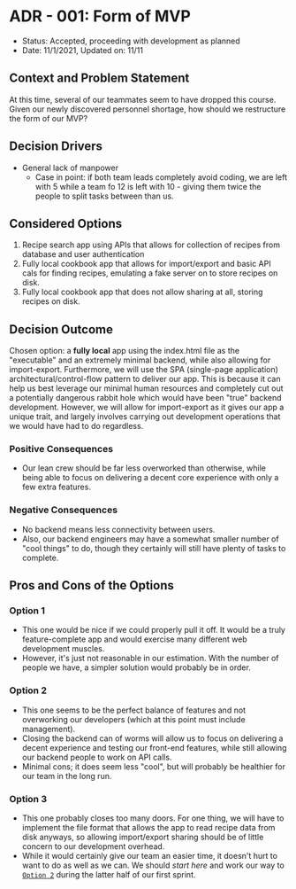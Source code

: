 # ADR - 001: Form of MVP

* Status: Accepted, proceeding with development as planned
* Date: 11/1/2021, Updated on: 11/11

## Context and Problem Statement

At this time, several of our teammates seem to have dropped this course.  
Given our newly discovered personnel shortage, how should we restructure the form of our MVP?

## Decision Drivers

* General lack of manpower
  * Case in point: if both team leads completely avoid coding, we are left with 5 while a team fo 12 is left with 10 - giving them twice the people to split tasks between than us.

## Considered Options

1. Recipe search app using APIs that allows for collection of recipes from database and user authentication
2. Fully local cookbook app that allows for import/export and basic API cals for finding recipes, emulating a fake server on to store recipes on disk.
3. Fully local cookbook app that does not allow sharing at all, storing recipes on disk.

## Decision Outcome

Chosen option: a **fully local** app using the index.html file as the "executable" and an extremely minimal backend, while also allowing for import-export. Furthermore, we will use the SPA (single-page application) architectural/control-flow pattern to deliver our app. This is because it can help us best leverage our minimal human resources and completely cut out a potentially dangerous rabbit hole which would have been "true" backend development. However, we will allow for import-export as it gives our app a unique trait, and largely involves carrying out development operations that we would have had to do regardless.

### Positive Consequences

* Our lean crew should be far less overworked than otherwise, while being able to focus on delivering a decent core experience with only a few extra features.

### Negative Consequences

* No backend means less connectivity between users.
* Also, our backend engineers may have a somewhat smaller number of "cool things" to do, though they certainly will still have plenty of tasks to complete.

## Pros and Cons of the Options

### Option 1

* This one would be nice if we could properly pull it off. It would be a truly feature-complete app and would exercise many different web development muscles.
* However, it's just not reasonable in our estimation. With the number of people we have, a simpler solution would probably be in order.


### Option 2

* This one seems to be the perfect balance of features and not overworking our developers (which at this point must include management).
* Closing the backend can of worms will allow us to focus on delivering a decent experience and testing our front-end features, while still allowing our backend people to work on API calls.
* Minimal cons; it does seem less "cool", but will probably be healthier for our team in the long run.


### Option 3

* This one probably closes too many doors. For one thing, we will have to implement the file format that allows the app to read recipe data from disk anyways, so allowing import/export sharing should be of little concern to our development overhead.
* While it would certainly give our team an easier time, it doesn't hurt to want to do as well as we can. We should *start here* and work our way to [`Option 2`](#option-2) during the latter half of our first sprint.